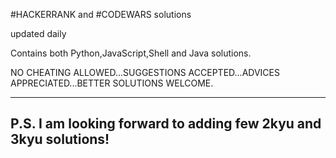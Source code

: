 #HACKERRANK and #CODEWARS solutions

updated daily

Contains both Python,JavaScript,Shell and Java solutions.

NO CHEATING ALLOWED...SUGGESTIONS ACCEPTED...ADVICES APPRECIATED...BETTER SOLUTIONS WELCOME.

--------------------------------------------------
P.S. I am looking forward to adding few 2kyu and 3kyu solutions!
--------------------------------------------------
